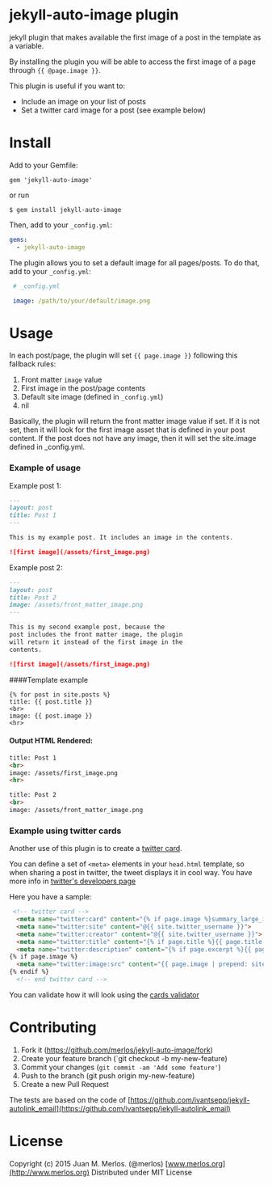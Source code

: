 # jekyll-auto-image plugin

jekyll plugin that makes available the first image of a post in the template as a variable.

By installing the plugin you will be able to access the first image of a page through `{{ @page.image }}`.

This plugin is useful if you want to:

*  Include an image on your list of posts
*  Set a twitter card image for a post (see example below)


# Install

Add to your Gemfile:

```
gem 'jekyll-auto-image'
```
or run 

```
$ gem install jekyll-auto-image
```


Then, add to your `_config.yml`:

```yaml
gems:
  - jekyll-auto-image
```

The plugin allows you to set a default image for all pages/posts. To do that, add to your `_config.yml`:

```yaml
 # _config.yml

 image: /path/to/your/default/image.png
```

# Usage

In each post/page, the plugin will set `{{ page.image }}` following this fallback rules:

1. Front matter `image` value
2. First image in the post/page contents
3. Default site image (defined in `_config.yml`)
4. nil

Basically, the plugin will return the front matter image value if set. If it is not set, then it will look for the first image asset that is defined in your post content. If the post does not have any image, then it will set the site.image defined in _config.yml.


### Example of usage

Example post 1:

```markdown
---
layout: post
title: Post 1
---

This is my example post. It includes an image in the contents.

![first image](/assets/first_image.png)

```
Example post 2:

```markdown
---
layout: post
title: Post 2
image: /assets/front_matter_image.png
---

This is my second example post, because the
post includes the front matter image, the plugin 
will return it instead of the first image in the 
contents.

![first image](/assets/first_image.png)

```

####Template example

```liquid
{% for post in site.posts %}
title: {{ post.title }}
<br>
image: {{ post.image }}
<hr>
```

#### Output HTML Rendered:

```html
title: Post 1
<br>
image: /assets/first_image.png
<hr>

title: Post 2
<br>
image: /assets/front_matter_image.png
```
### Example using twitter cards

Another use of this plugin is to create a [twitter card](https://dev.twitter.com/cards/getting-started).

You can define a set of `<meta>` elements in your `head.html` template, so when sharing a post in twitter, the tweet displays it in cool way. You have more info in [twitter's developers page](https://dev.twitter.com/cards/types)

Here you have a sample:

```html
 <!-- twitter card -->
  <meta name="twitter:card" content="{% if page.image %}summary_large_image{% else %}summary{% endif %}">
  <meta name="twitter:site" content="@{{ site.twitter_username }}">
  <meta name="twitter:creator" content="@{{ site.twitter_username }}">
  <meta name="twitter:title" content="{% if page.title %}{{ page.title }}{% else %}{{ site.title }}{% endif %}">
  <meta name="twitter:description" content="{% if page.excerpt %}{{ page.excerpt | strip_html | strip_newlines | truncate: 200 }}{% else %}{{ site.description }}{% endif %}">
{% if page.image %}
  <meta name="twitter:image:src" content="{{ page.image | prepend: site.baseurl | prepend: site.url }}"> 
{% endif %} 
  <!-- end twitter card -->
```  

You can validate how it will look using the [cards validator](https://cards-dev.twitter.com/validator)


# Contributing

1. Fork it (https://github.com/merlos/jekyll-auto-image/fork)
2. Create your feature branch (`git checkout -b my-new-feature)
3. Commit your changes (`git commit -am 'Add some feature'`)
4. Push to the branch (git push origin my-new-feature)
4. Create a new Pull Request


The tests are based on the code of [https://github.com/ivantsepp/jekyll-autolink_email](https://github.com/ivantsepp/jekyll-autolink_email)


# License

Copyright (c) 2015 Juan M. Merlos. (@merlos) [www.merlos.org](http://www.merlos.org) Distributed under MIT License



